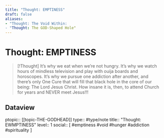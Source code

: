 ```yaml
---
title: "Thought: EMPTINESS"
draft: false
aliases:
- "Thought: The Void Within:
- "Thought: The GOD-Shaped Hole"
---
```

# Thought: EMPTINESS
> [!Thought]
> It’s why we eat when we’re not hungry.
> It’s why we watch hours of mindless television and play with ouija boards and horoscopes.
> It’s why we pursue one addiction after another, and there’s only One Cure that will fill that black hole in the core of our being: The Lord Jesus Christ. 
> How insane it is, then, to attend Church for years and NEVER meet Jesus!!!

## Dataview
ptopic:: [[topic-THE-GODHEAD]]
type:: #type/note
title:: "Thought: EWMPTINESS"
level:: 1
social:: [ #emptiness #void #hunger #addiction #spirituality ]